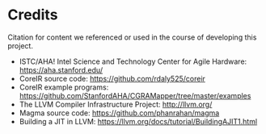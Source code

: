# Credits
Citation for content we referenced or used in the course of developing this project.
* ISTC/AHA! Intel Science and Technology Center for Agile Hardware: https://aha.stanford.edu/
* CoreIR source code: https://github.com/rdaly525/coreir
* CoreIR example programs: https://github.com/StanfordAHA/CGRAMapper/tree/master/examples
* The LLVM Compiler Infrastructure Project: http://llvm.org/
* Magma source code: https://github.com/phanrahan/magma
* Building a JIT in LLVM: https://llvm.org/docs/tutorial/BuildingAJIT1.html
